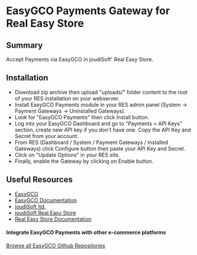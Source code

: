 # EasyGCO Payments Gateway for Real Easy Store

## Summary

Accept Payments via EasyGCO in joudiSoft' Real Easy Store.

## Installation

* Download zip archive then upload "uploads/" folder content to the root of your RES installation on your webserver.
* Install EasyGCO Payments module in your RES admin panel (System -> Payment Gateways -> Uninstalled Gateways).
* Look for "EasyGCO Payments" then click Install button.
* Log into your EasyGCO Dashboard and go to "Payments > API Keys" section, create new API key if you don't have one. Copy the API Key and Secret from your account.
* From RES (Dashboard / System / Payment Gateways / Installed Gateways) click Configure button then paste your API Key and Secret. 
* Click on "Update Options" in your RES site.
* Finally, enable the Gateway by clicking on Enable button.

## Useful Resources
* [EasyGCO](https://easygco.com/)
* [EasyGCO Documentation](https://docs.easygco.com/)
* [joudiSoft ltd.](https://joudisoft.com/)
* [joudiSoft Real Easy Store](https://joudisoft.com/products/real-easy-store/)
* [Real Easy Store Documentation](https://docs.joudisoft.com/real-easy-store/)

#### Integrate EasyGCO Payments with other e-commerce platforms
[Browse all EasyGCO Github Repositories](https://github.com/EasyGCO?tab=repositories)
